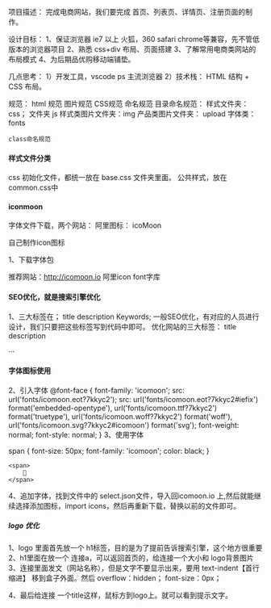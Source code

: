 项目描述： 完成电商网站，我们要完成 首页、列表页、详情页、注册页面的制作。

设计目标：
1、保证浏览器 ie7 以上 火狐，360 safari chrome等兼容，先不管低版本的浏览器项目
2、熟悉 css+div 布局、页面搭建
3、了解常用电商类网站的布局模式
4、为后期品优购移动端铺垫。

几点思考：
1）开发工具，vscode ps 主流浏览器
2）技术栈： HTML 结构 + CSS 布局。

规范：
html 规范
图片规范
CSS规范
命名规范
    目录命名规范： 样式文件夹：css； 文件夹 js  样式类图片文件夹：img  产品类图片文件夹： upload 
    字体类： fonts

    class命名规范
#### 样式文件分类
css 初始化文件，都统一放在 base.css 文件夹里面。
公共样式，放在 common.css中

#### iconmoon

字体文件下载，两个网站：
阿里图标：
icoMoon

自己制作icon图标

1、下载字体包

推荐网站：http://icomoon.io
阿里icon font字库 


#### SEO优化，就是搜索引擎优化
1、三大标签在； title  description Keywords;
一般SEO优化，有对应的人员进行设计，我们只要把这些标签写到代码中即可。
优化网站的三大标签： title description

···
    <title>优品购-正品低价、品质保障、配送及时、轻松购物</title>
    <meta name="description" content="优品购JD.COM-专业的综合网上购物，销售家电，xxxxxx">
    <meta name="Keywords" content="网上购物、网上商城、手机、笔记本、电脑。。">
  
#### 字体图标使用

2、引入字体
@font-face {
     font-family: 'icomoon';
     src:  url('fonts/icomoon.eot?7kkyc2');
     src:  url('fonts/icomoon.eot?7kkyc2#iefix') format('embedded-opentype'),
       url('fonts/icomoon.ttf?7kkyc2') format('truetype'),
       url('fonts/icomoon.woff?7kkyc2') format('woff'),
       url('fonts/icomoon.svg?7kkyc2#icomoon') format('svg');
     font-weight: normal;
     font-style: normal;
   }
3、使用字体

span {
            font-size: 50px;
            font-family: 'icomoon';
            color: black;
    }

    <span>
        
    </span>

4、追加字体，找到文件中的 select.json文件，导入回icomoon.io 上,然后就能继续选择添加图标，import icons，然后再重新下载，替换以前的文件即可。

##### logo 优化
1、logo 里面首先放一个 h1标签，目的是为了提前告诉搜索引擎，这个地方很重要
2、h1里面在放一个 连接a，可以返回首页的，给连接一个大小和 logo背景图片
3、连接里面发文（网站名称），但是文字不要显示出来，要用 text-indent【首行缩进】 移到盒子外面。然后 overflow：hidden；
font-size：0px；

4、最后给连接 一个title这样，鼠标方到logo上。就可以看到提示文字。

